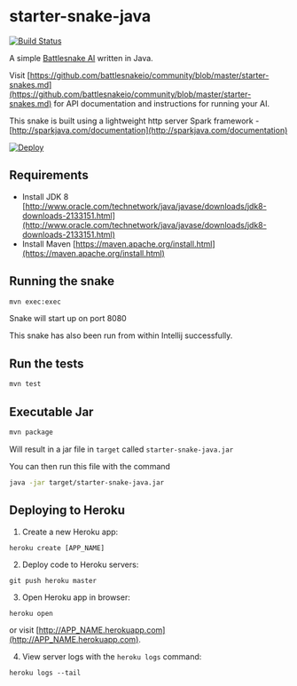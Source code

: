 starter-snake-java
===

[![Build Status](https://travis-ci.org/battlesnakeio/starter-snake-java.svg?branch=master)](https://travis-ci.org/battlesnakeio/starter-snake-java)

A simple [Battlesnake AI](http://battlesnake.io) written in Java. 

Visit [https://github.com/battlesnakeio/community/blob/master/starter-snakes.md](https://github.com/battlesnakeio/community/blob/master/starter-snakes.md) 
for API documentation and instructions for running your AI.

This snake is built using a lightweight http server Spark framework - [http://sparkjava.com/documentation](http://sparkjava.com/documentation)

[![Deploy](https://www.herokucdn.com/deploy/button.png)](https://heroku.com/deploy)

Requirements
---

- Install JDK 8 [http://www.oracle.com/technetwork/java/javase/downloads/jdk8-downloads-2133151.html](http://www.oracle.com/technetwork/java/javase/downloads/jdk8-downloads-2133151.html)
- Install Maven [https://maven.apache.org/install.html](https://maven.apache.org/install.html)

Running the snake
---

```bash
mvn exec:exec
```

Snake will start up on port 8080

This snake has also been run from within Intellij successfully. 

Run the tests
---

```bash
mvn test
```


Executable Jar
---

```bash
mvn package
```

Will result in a jar file in `target` called `starter-snake-java.jar`

You can then run this file with the command

```bash
java -jar target/starter-snake-java.jar
```


Deploying to Heroku
---

1) Create a new Heroku app:
```
heroku create [APP_NAME]
```

2) Deploy code to Heroku servers:
```
git push heroku master
```

3) Open Heroku app in browser:
```
heroku open
```
or visit [http://APP_NAME.herokuapp.com](http://APP_NAME.herokuapp.com).

4) View server logs with the `heroku logs` command:
```
heroku logs --tail
```
